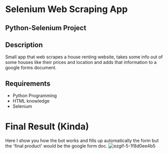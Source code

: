 # Selenium Web Scraping App
## Python-Selenium Project
## Description
Small app that web scrapes a house renting website, takes some info out of some houses like their prices and location and adds that information to a google forms document.
## Requirements
- Python Programming
- HTML knowledge
- Selenium

# Final Result (Kinda)
Here I show you how the bot works and fills up automatically the form but the 'final product' would be the google form doc.
 ![ezgif-5-1f8d0ee4b5](https://github.com/LuisFernandoPareja/SeleniumWebScrap/assets/64484987/e5a80d02-6fcb-4301-b261-3fc0bda1a63d)
